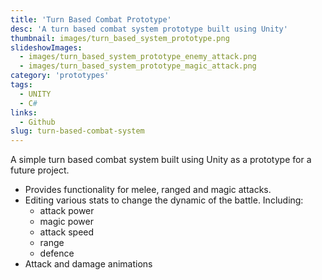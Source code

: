 ```yaml
---
title: 'Turn Based Combat Prototype'
desc: 'A turn based combat system prototype built using Unity'
thumbnail: images/turn_based_system_prototype.png
slideshowImages:
  - images/turn_based_system_prototype_enemy_attack.png
  - images/turn_based_system_prototype_magic_attack.png
category: 'prototypes'
tags:
  - UNITY
  - C#
links:
  - Github
slug: turn-based-combat-system
---
```


A simple turn based combat system built using Unity as a prototype for a future project.

- Provides functionality for melee, ranged and magic attacks.
- Editing various stats to change the dynamic of the battle. Including:
  - attack power
  - magic power
  - attack speed
  - range
  - defence
- Attack and damage animations
